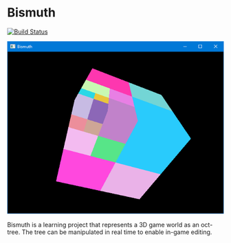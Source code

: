 # Bismuth
[![Build Status](https://travis-ci.org/olson-sean-k/bismuth.svg?branch=master)](https://travis-ci.org/olson-sean-k/bismuth)

![screenshot](docs/bismuth.png)

Bismuth is a learning project that represents a 3D game world as an oct-tree.
The tree can be manipulated in real time to enable in-game editing.
